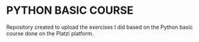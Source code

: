 <h1> PYTHON BASIC COURSE </h1>
Repository created to upload the exercises I did based on the Python basic course done on the Platzi platform.